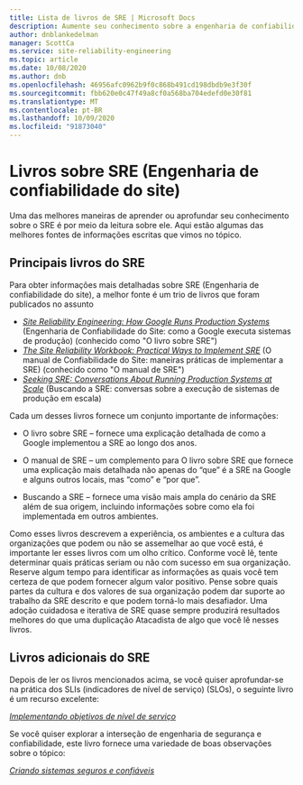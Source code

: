 ```yaml
---
title: Lista de livros de SRE | Microsoft Docs
description: Aumente seu conhecimento sobre a engenharia de confiabilidade do site com estes livros
author: dnblankedelman
manager: ScottCa
ms.service: site-reliability-engineering
ms.topic: article
ms.date: 10/08/2020
ms.author: dnb
ms.openlocfilehash: 46956afc0962b9f0c868b491cd198dbdb9e3f30f
ms.sourcegitcommit: fbb620e0c47f49a8cf0a568ba704edefd0e30f81
ms.translationtype: MT
ms.contentlocale: pt-BR
ms.lasthandoff: 10/09/2020
ms.locfileid: "91873040"
---
```

# <a name="site-reliability-engineering-sre-books"></a>Livros sobre SRE (Engenharia de confiabilidade do site)

Uma das melhores maneiras de aprender ou aprofundar seu conhecimento sobre o SRE é por meio da leitura sobre ele. Aqui estão algumas das melhores fontes de informações escritas que vimos no tópico.

## <a name="core-sre-books"></a>Principais livros do SRE

Para obter informações mais detalhadas sobre SRE (Engenharia de confiabilidade do site), a melhor fonte é um trio de livros que foram publicados no assunto

- [_Site Reliability Engineering: How Google Runs Production Systems_](https://www.oreilly.com/library/view/site-reliability-engineering/9781491929117/) (Engenharia de Confiabilidade do Site: como a Google executa sistemas de produção) (conhecido como "O livro sobre SRE")
- [_The Site Reliability Workbook: Practical Ways to Implement SRE_](https://www.oreilly.com/library/view/the-site-reliability/9781492029496/) (O manual de Confiabilidade do Site: maneiras práticas de implementar a SRE) (conhecido como "O manual de SRE")
- [_Seeking SRE: Conversations About Running Production Systems at Scale_](https://www.oreilly.com/library/view/seeking-sre/9781491978856/) (Buscando a SRE: conversas sobre a execução de sistemas de produção em escala)

Cada um desses livros fornece um conjunto importante de informações:

- O livro sobre SRE – fornece uma explicação detalhada de como a Google implementou a SRE ao longo dos anos.

- O manual de SRE – um complemento para O livro sobre SRE que fornece uma explicação mais detalhada não apenas do “que” é a SRE na Google e alguns outros locais, mas “como” e “por que”.

- Buscando a SRE – fornece uma visão mais ampla do cenário da SRE além de sua origem, incluindo informações sobre como ela foi implementada em outros ambientes.

Como esses livros descrevem a experiência, os ambientes e a cultura das organizações que podem ou não se assemelhar ao que você está, é importante ler esses livros com um olho crítico. Conforme você lê, tente determinar quais práticas seriam ou não com sucesso em sua organização. Reserve algum tempo para identificar as informações as quais você tem certeza de que podem fornecer algum valor positivo. Pense sobre quais partes da cultura e dos valores de sua organização podem dar suporte ao trabalho da SRE descrito e que podem torná-lo mais desafiador. Uma adoção cuidadosa e iterativa de SRE quase sempre produzirá resultados melhores do que uma duplicação Atacadista de algo que você lê nesses livros.

## <a name="additional-sre-books"></a>Livros adicionais do SRE

Depois de ler os livros mencionados acima, se você quiser aprofundar-se na prática dos SLIs (indicadores de nível de serviço) (SLOs), o seguinte livro é um recurso excelente:

[_Implementando objetivos de nível de serviço_](https://www.oreilly.com/library/view/implementing-service-level/9781492076803/)

Se você quiser explorar a interseção de engenharia de segurança e confiabilidade, este livro fornece uma variedade de boas observações sobre o tópico:

[_Criando sistemas seguros e confiáveis_](https://www.oreilly.com/library/view/building-secure-and/9781492083115/)